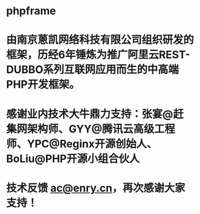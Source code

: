# phpframe
# 由南京蒽凯网络科技有限公司组织研发的框架，历经6年锤炼为推广阿里云REST-DUBBO系列互联网应用而生的中高端PHP开发框架。
# 感谢业内技术大牛鼎力支持：张宴@赶集网架构师、GYY@腾讯云高级工程师、YPC@Reginx开源创始人、BoLiu@PHP开源小组合伙人
# 技术反馈 ac@enry.cn，再次感谢大家支持！
